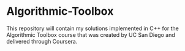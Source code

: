 # Algorithmic-Toolbox
This repository will contain my solutions implemented in C++ for the Algorithmic Toolbox course that was created by UC San Diego and delivered through Coursera.
